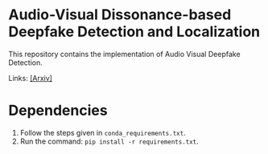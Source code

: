 # Audio-Visual Dissonance-based Deepfake Detection and Localization
This repository contains the implementation of Audio Visual Deepfake Detection.  
  
Links: [[Arxiv]](https://arxiv.org/pdf/2005.14405.pdf)  
  
# Dependencies
1) Follow the steps given in `conda_requirements.txt`.  
2) Run the command: `pip install -r requirements.txt`.  
  
